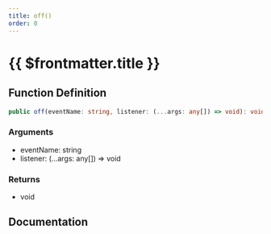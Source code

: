 ```yaml
---
title: off()
order: 0
---
```


# {{ $frontmatter.title }}

<!--@include: ./off_partial_header.md-->

## Function Definition

```ts
public off(eventName: string, listener: (...args: any[]) => void): void;
```

### Arguments

* eventName: string
* listener: (...args: any[]) =\> void

### Returns

* void

## Documentation

<!--@include: ./off_partial_footer.md-->
